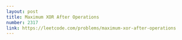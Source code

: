 ```yaml
---
layout: post
title: Maximum XOR After Operations 
number: 2317
link: https://leetcode.com/problems/maximum-xor-after-operations
---
```


